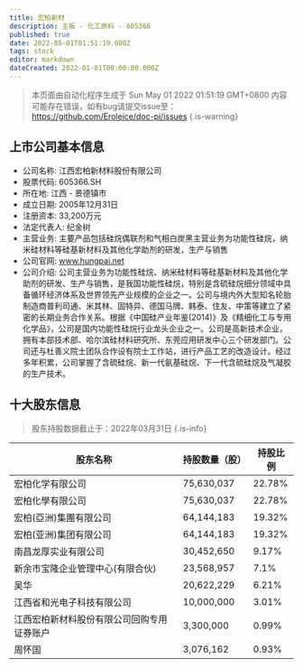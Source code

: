 ```yaml
---
title: 宏柏新材
description: 主板 - 化工原料 - 605366
published: true
date: 2022-05-01T01:51:19.000Z
tags: stock
editor: markdown
dateCreated: 2022-01-01T00:00:00.000Z
---
```


> 本页面由自动化程序生成于 Sun May 01 2022 01:51:19 GMT+0800
> 内容可能存在错误，如有bug请提交issue至：https://github.com/Eroleice/doc-pi/issues
{.is-warning}

## 上市公司基本信息
- 公司名称: 江西宏柏新材料股份有限公司
- 股票代码: 605366.SH
- 所在地: 江西 - 景德镇市
- 成立日期: 2005年12月31日
- 注册资本: 33,200万元
- 法定代表人: 纪金树
- 主营业务: 主要产品包括硅烷偶联剂和气相白炭黑主营业务为功能性硅烷，纳米硅材料等硅基新材料及其他化学助剂的研发，生产与销售
- 公司官网: www.hungpai.net
- 公司介绍: 公司主营业务为功能性硅烷、纳米硅材料等硅基新材料及其他化学助剂的研发、生产与销售，是我国功能性硅烷，特别是含硫硅烷细分领域中具备循环经济体系及世界领先产业规模的企业之一。公司与境内外大型知名轮胎制造商普利司通、米其林、固特异、德国马牌、韩泰、住友、中策等建立了紧密的长期业务合作关系。根据《中国硅产业年鉴(2014)》及《精细化工与专用化学品》，公司是国内功能性硅烷行业龙头企业之一。公司是高新技术企业，拥有本部技术部、哈尔滨硅材料研究所、东莞应用研发中心三个研发部门。公司还与杜善义院士团队合作设有院士工作站，进行产品工艺的改造设计。经过多年积累，公司掌握了含硫硅烷、新一代氨基硅烷、下一代含硫硅烷及气凝胶的生产技术。


## 十大股东信息
> 股东持股数据截止于：2022年03月31日
{.is-info}

| 股东名称 | 持股数量（股） | 持股比例 |
| --- | --- | --- |
| 宏柏化学有限公司 | 75,630,037 | 22.78% |
| 宏柏化學有限公司 | 75,630,037 | 22.78% |
| 宏柏(亞洲)集團有限公司 | 64,144,183 | 19.32% |
| 宏柏(亚洲)集团有限公司 | 64,144,183 | 19.32% |
| 南昌龙厚实业有限公司 | 30,452,650 | 9.17% |
| 新余市宝隆企业管理中心(有限合伙) | 23,568,957 | 7.1% |
| 吴华 | 20,622,229 | 6.21% |
| 江西省和光电子科技有限公司 | 10,000,000 | 3.01% |
| 江西宏柏新材料股份有限公司回购专用证券账户 | 3,300,000 | 0.99% |
| 周怀国 | 3,076,162 | 0.93% |




